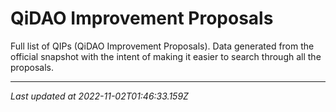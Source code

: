 # QiDAO Improvement Proposals

  Full list of QIPs (QiDAO Improvement Proposals). Data generated from the official snapshot with the intent of making it easier to search through all the proposals.
  
  ---
  *Last updated at 2022-11-02T01:46:33.159Z*